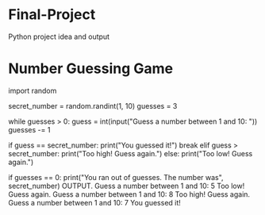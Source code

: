 # Final-Project
Python project idea and output
# Number Guessing Game
import random

secret_number = random.randint(1, 10)
guesses = 3

while guesses > 0:
  guess = int(input("Guess a number between 1 and 10: "))
  guesses -= 1

  if guess == secret_number:
    print("You guessed it!")
    break
  elif guess > secret_number:
    print("Too high! Guess again.")
  else:
    print("Too low! Guess again.")

if guesses == 0:
  print("You ran out of guesses. The number was", secret_number)
OUTPUT.
Guess a number between 1 and 10: 5
Too low! Guess again.
Guess a number between 1 and 10: 8
Too high! Guess again.
Guess a number between 1 and 10: 7
You guessed it!
